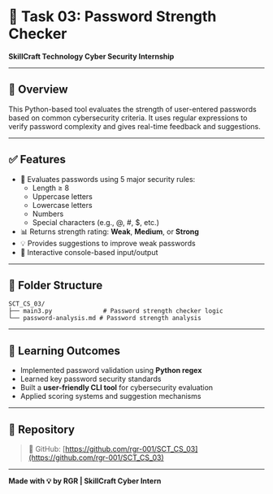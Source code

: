 # 🔐 Task 03: Password Strength Checker  
**SkillCraft Technology Cyber Security Internship**

---

## 📘 Overview

This Python-based tool evaluates the strength of user-entered passwords based on common cybersecurity criteria. It uses regular expressions to verify password complexity and gives real-time feedback and suggestions.

---

## ✅ Features

- 🧠 Evaluates passwords using 5 major security rules:
  - Length ≥ 8
  - Uppercase letters
  - Lowercase letters
  - Numbers
  - Special characters (e.g., @, #, $, etc.)
- 📊 Returns strength rating: **Weak**, **Medium**, or **Strong**
- 💡 Provides suggestions to improve weak passwords
- 🧪 Interactive console-based input/output

---

## 📁 Folder Structure

```
SCT_CS_03/
├── main3.py              # Password strength checker logic
└── password-analysis.md # Password strength analysis
```

---

## 🧠 Learning Outcomes

- Implemented password validation using **Python regex**
- Learned key password security standards
- Built a **user-friendly CLI tool** for cybersecurity evaluation
- Applied scoring systems and suggestion mechanisms

---

## 📌 Repository

> 🔗 GitHub: [https://github.com/rgr-001/SCT_CS_03](https://github.com/rgr-001/SCT_CS_03)

---

**Made with 💡 by RGR | SkillCraft Cyber Intern**
